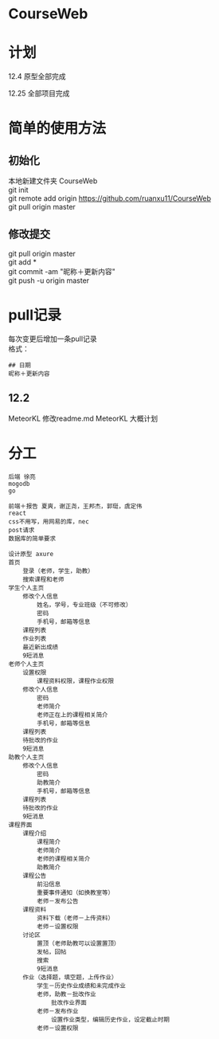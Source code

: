 # CourseWeb

# 计划
12.4 原型全部完成

12.25 全部项目完成

# 简单的使用方法
## 初始化
本地新建文件夹 CourseWeb  
git init  
git remote add origin https://github.com/ruanxu11/CourseWeb  
git pull origin master  
## 修改提交
git pull origin master  
git add *  
git commit -am "昵称＋更新内容"  
git push -u origin master  

# pull记录
每次变更后增加一条pull记录  
格式：
```
## 日期
昵称＋更新内容
```
## 12.2
MeteorKL 修改readme.md
MeteorKL 大概计划

# 分工
```
后端 徐亮  
mogodb  
go  
  
前端＋报告 夏爽，谢正尧，王邦杰，郭珽，虞定伟  
react  
css不用写，用网易的库，nec  
post请求  
数据库的简单要求  
  
设计原型 axure  
首页  
	登录（老师，学生，助教）  
	搜索课程和老师  
学生个人主页  
	修改个人信息  
		姓名，学号，专业班级（不可修改）  
		密码  
		手机号，邮箱等信息  
	课程列表  
	作业列表  
	最近新出成绩  
	9短消息  
老师个人主页  
	设置权限  
		课程资料权限，课程作业权限  
	修改个人信息  
		密码  
		老师简介  
		老师正在上的课程相关简介  
		手机号，邮箱等信息  
	课程列表  
	待批改的作业  
	9短消息  
助教个人主页  
	修改个人信息  
		密码  
		助教简介  
		手机号，邮箱等信息  
	课程列表  
	待批改的作业  
	9短消息  
课程界面  
	课程介绍  
		课程简介  
		老师简介  
		老师的课程相关简介  
		助教简介  
	课程公告  
		前沿信息  
		重要事件通知（如换教室等）  
		老师－发布公告  
	课程资料  
		资料下载（老师－上传资料）  
		老师－设置权限  
	讨论区  
		置顶（老师助教可以设置置顶）  
		发帖，回帖  
		搜索  
		9短消息  
	作业（选择题，填空题，上传作业）  
		学生－历史作业成绩和未完成作业  
		老师，助教－批改作业  
			批改作业界面  
		老师－发布作业  
			设置作业类型，编辑历史作业，设定截止时期  
		老师－设置权限  
```

